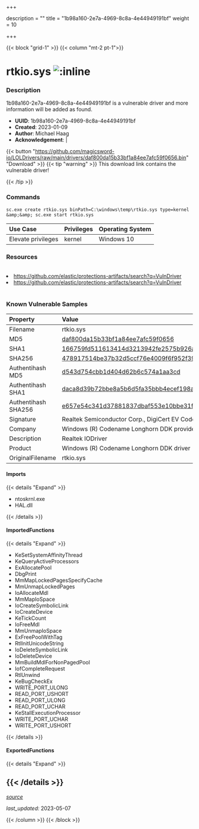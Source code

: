 +++

description = ""
title = "1b98a160-2e7a-4969-8c8a-4e44949191bf"
weight = 10

+++


{{< block "grid-1" >}}
{{< column "mt-2 pt-1">}}


# rtkio.sys ![:inline](/images/twitter_verified.png) 


### Description

1b98a160-2e7a-4969-8c8a-4e44949191bf is a vulnerable driver and more information will be added as found.
- **UUID**: 1b98a160-2e7a-4969-8c8a-4e44949191bf
- **Created**: 2023-01-09
- **Author**: Michael Haag
- **Acknowledgement**:  | [](https://twitter.com/)

{{< button "https://github.com/magicsword-io/LOLDrivers/raw/main/drivers/daf800da15b33bf1a84ee7afc59f0656.bin" "Download" >}}
{{< tip "warning" >}}
This download link contains the vulnerable driver!

{{< /tip >}}

### Commands

```
sc.exe create rtkio.sys binPath=C:\windows\temp\rtkio.sys type=kernel &amp;&amp; sc.exe start rtkio.sys
```

| Use Case | Privileges | Operating System | 
|:---- | ---- | ---- |
| Elevate privileges | kernel | Windows 10 |

### Resources
<br>
<li><a href=" https://github.com/elastic/protections-artifacts/search?q=VulnDriver"> https://github.com/elastic/protections-artifacts/search?q=VulnDriver</a></li>
<li><a href="https://github.com/elastic/protections-artifacts/search?q=VulnDriver">https://github.com/elastic/protections-artifacts/search?q=VulnDriver</a></li>
<br>

### Known Vulnerable Samples

| Property           | Value |
|:-------------------|:------|
| Filename           | rtkio.sys |
| MD5                | [daf800da15b33bf1a84ee7afc59f0656](https://www.virustotal.com/gui/file/daf800da15b33bf1a84ee7afc59f0656) |
| SHA1               | [166759fd511613414d3213942fe2575b926a6226](https://www.virustotal.com/gui/file/166759fd511613414d3213942fe2575b926a6226) |
| SHA256             | [478917514be37b32d5ccf76e4009f6f952f39f5553953544f1b0688befd95e82](https://www.virustotal.com/gui/file/478917514be37b32d5ccf76e4009f6f952f39f5553953544f1b0688befd95e82) |
| Authentihash MD5   | [d543d754cbb1d404d62b6c574a1aa3cd](https://www.virustotal.com/gui/search/authentihash%253Ad543d754cbb1d404d62b6c574a1aa3cd) |
| Authentihash SHA1  | [daca8d39b72bbe8a5b6d5fa35bbb4ecef198a359](https://www.virustotal.com/gui/search/authentihash%253Adaca8d39b72bbe8a5b6d5fa35bbb4ecef198a359) |
| Authentihash SHA256| [e657e54c341d37881837dbaf553e10bbe31ff2d6ccf9ca939ca5433ec464a73b](https://www.virustotal.com/gui/search/authentihash%253Ae657e54c341d37881837dbaf553e10bbe31ff2d6ccf9ca939ca5433ec464a73b) |
| Signature         | Realtek Semiconductor Corp., DigiCert EV Code Signing CA, DigiCert   |
| Company           | Windows (R) Codename Longhorn DDK provider |
| Description       | Realtek IODriver |
| Product           | Windows (R) Codename Longhorn DDK driver |
| OriginalFilename  | rtkio.sys |


#### Imports
{{< details "Expand" >}}
* ntoskrnl.exe
* HAL.dll

{{< /details >}}
#### ImportedFunctions
{{< details "Expand" >}}
* KeSetSystemAffinityThread
* KeQueryActiveProcessors
* ExAllocatePool
* DbgPrint
* MmMapLockedPagesSpecifyCache
* MmUnmapLockedPages
* IoAllocateMdl
* MmMapIoSpace
* IoCreateSymbolicLink
* IoCreateDevice
* KeTickCount
* IoFreeMdl
* MmUnmapIoSpace
* ExFreePoolWithTag
* RtlInitUnicodeString
* IoDeleteSymbolicLink
* IoDeleteDevice
* MmBuildMdlForNonPagedPool
* IofCompleteRequest
* RtlUnwind
* KeBugCheckEx
* WRITE_PORT_ULONG
* READ_PORT_USHORT
* READ_PORT_ULONG
* READ_PORT_UCHAR
* KeStallExecutionProcessor
* WRITE_PORT_UCHAR
* WRITE_PORT_USHORT

{{< /details >}}
#### ExportedFunctions
{{< details "Expand" >}}

{{< /details >}}
-----



[*source*](https://github.com/magicsword-io/LOLDrivers/tree/main/yaml/1b98a160-2e7a-4969-8c8a-4e44949191bf.yaml)

*last_updated:* 2023-05-07








{{< /column >}}
{{< /block >}}
